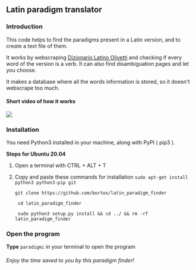 ## Latin paradigm translator

### Introduction

This code helps to find the paradigms present in a Latin version, and to create a text file of them.

It works by webscraping [Dizionario Latino Olivetti](https://www.dizionario-latino.com/) and checking if every word of the version is a verb. It can also find disambiguation pages and let you choose.

It makes a database where all  the words information is stored, so it doesn't webscrape too much.



#### Short video of how it works
<a href="https://asciinema.org/a/TvE5kF5kfrgZd1xhnmeiEn7fh"><img src="https://asciinema.org/a/381440.png"></img></a>

### Installation

You need Python3 installed in your machine, along with PyPI ( pip3 ).

**Steps for Ubuntu 20.04**

1. Open a terminal with CTRL + ALT + T
2. Copy and paste these commands for installation
      `sudo apt-get install python3 python3-pip git`
	  
      `git clone https://github.com/bortox/latin_paradigm_finder`
	  
     ` cd latin_paradigm_finder`
	 
     ` sudo python3 setup.py install && cd ../ && rm -rf latin_paradigm_finder`
   
### Open the program
**Type**  `paradigmi` in your terminal to open the program
###### Enjoy the time saved to you by this paradigm finder!

